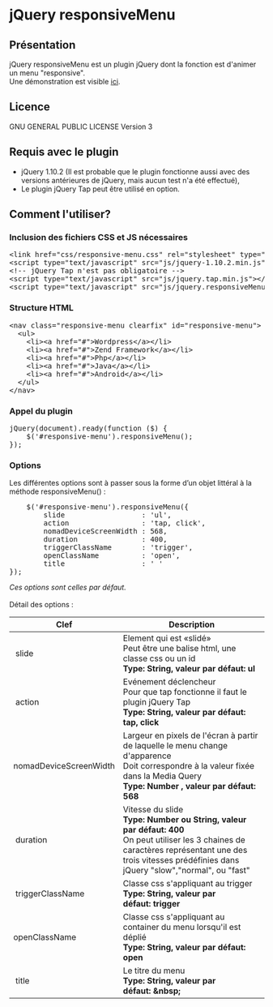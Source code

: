 <h1>jQuery responsiveMenu</h1>

<h2>Présentation</h2>

<p>jQuery responsiveMenu est un plugin jQuery dont la fonction est d'animer un menu "responsive".
<br>
Une démonstration est visible <a href="http://www.bellefondblog.com/demo/responsive-menu/" target="_blank">ici</a>.
</p>

<h2>Licence</h2>

<p>GNU GENERAL PUBLIC LICENSE Version 3</p>

<h2>Requis avec le plugin</h2>
<ul>
	<li>jQuery 1.10.2 (Il est probable que le plugin fonctionne aussi avec des versions antérieures de jQuery, mais aucun test n'a été effectué),</li>
	<li>Le plugin jQuery Tap peut être utilisé en option.</li>
</ul>

<h2>Comment l'utiliser?</h2>

<h3>Inclusion des fichiers CSS et JS nécessaires</h3>
<pre>
&lt;link href="css/responsive-menu.css" rel="stylesheet" type="text/css"&gt;
&lt;script type="text/javascript" src="js/jquery-1.10.2.min.js"&gt;&lt;/script&gt;
&lt;!-- jQuery Tap n'est pas obligatoire --&gt;
&lt;script type="text/javascript" src="js/jquery.tap.min.js"&gt;&lt;/script&gt;
&lt;script type="text/javascript" src="js/jquery.responsiveMenu.js"&gt;&lt;/script&gt;
</pre>

<h3>Structure HTML</h3>

<pre>
&lt;nav class="responsive-menu clearfix" id="responsive-menu"&gt;
  &lt;ul&gt;
    &lt;li&gt;&lt;a href="#"&gt;Wordpress&lt;/a&gt;&lt;/li&gt;
    &lt;li&gt;&lt;a href="#"&gt;Zend Framework&lt;/a&gt;&lt;/li&gt;
    &lt;li&gt;&lt;a href="#"&gt;Php&lt;/a&gt;&lt;/li&gt;
    &lt;li&gt;&lt;a href="#"&gt;Java&lt;/a&gt;&lt;/li&gt;
    &lt;li&gt;&lt;a href="#"&gt;Android&lt;/a&gt;&lt;/li&gt;
  &lt;/ul&gt;
&lt;/nav&gt;
</pre>

<h3>Appel du plugin</h3>

<pre>
jQuery(document).ready(function ($) { 
    $('#responsive-menu').responsiveMenu(); 
});
</pre>

<h3>Options</h3>
<p>Les différentes options sont à passer sous la forme d’un objet littéral à la méthode responsiveMenu() :</p>

<pre>
    $('#responsive-menu').responsiveMenu({ 
	    slide                  : 'ul', 
	    action                 : 'tap, click', 
	    nomadDeviceScreenWidth : 568, 
	    duration               : 400, 
	    triggerClassName       : 'trigger', 
	    openClassName          : 'open', 
	    title                  : '&nbsp;'
}); 
</pre>
<p><i>Ces options sont celles par défaut.</i>
<br>
<br>
Détail des options :</p>

<table>
<thead>
<tr><th>Clef</th><th>Description</th></tr>
</thead>
<tbody>
<tr>
<td> slide</td>
<td>Element qui est «slidé»<br /> Peut être une balise html, une classe css ou un id<br /> <strong>Type: String, valeur par défaut: ul</strong></td>
</tr>
<tr>
<td> action</td>
<td>Evénement déclencheur<br /> Pour que tap fonctionne il faut le plugin jQuery Tap<br /> <strong>Type: String, <strong>valeur par défaut</strong>: tap, click</strong></td>
</tr>
<tr>
<td>nomadDeviceScreenWidth</td>
<td>Largeur en pixels de l'écran à partir de laquelle le menu change d'apparence<br /> Doit correspondre à la valeur fixée dans la Media Query<br /> <strong>Type: Number , <strong>valeur par défaut</strong>: 568</strong></td>
</tr>
<tr>
<td> duration</td>
<td>Vitesse du slide<br /> <strong>Type: Number ou String, <strong>valeur par défaut: </strong>400</strong><br /> On peut utiliser les 3 chaines de caractères représentant une des trois vitesses prédéfinies dans jQuery "slow","normal", ou "fast"</td>
</tr>
<tr>
<td> triggerClassName</td>
<td>Classe css s'appliquant au trigger<br /> <strong>Type: String, <strong>valeur par défaut:</strong> trigger</strong></td>
</tr>
<tr>
<td>openClassName</td>
<td>Classe css s'appliquant au container du menu lorsqu'il est déplié<br /> <strong>Type: String, <strong>valeur par défaut: </strong>open</strong></td>
</tr>
<tr>
<td> title</td>
<td>Le titre du menu<br /> <strong>Type: String, <strong>valeur par défaut:</strong> &amp;nbsp;</strong></td>
</tr>
</tbody>
</table>